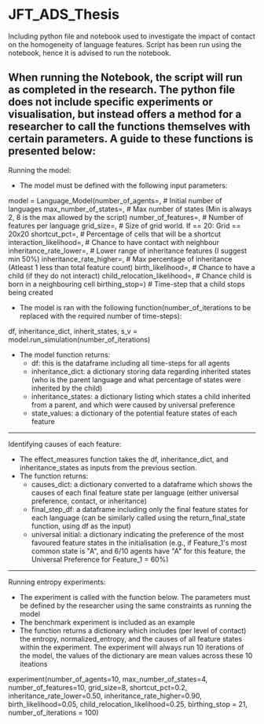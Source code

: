 # JFT_ADS_Thesis
Including python file and notebook used to investigate the impact of contact on the homogeneity of language features. Script has been run using the notebook, hence it is advised to run the notebook.

When running the Notebook, the script will run as completed in the research. 
The python file does not include specific experiments or visualisation, but instead offers a method for a researcher to call the functions themselves with certain parameters.
A guide to these functions is presented below:
-------------------------------------------------------------------------------------------------------------------------------------
Running the model:
- The model must be defined with the following input parameters:

model = Language_Model(number_of_agents=,                      # Initial number of languages
                max_number_of_states=,                   # Max number of states (Min is always 2, 8 is the max allowed by the script)
                number_of_features=,                    # Number of features per language
                grid_size=,                             # Size of grid world. If == 20: Grid == 20x20
                shortcut_pct=,                         # Percentage of cells that will be a shortcut
                interaction_likelihood=,               # Chance to have contact with neighbour
                inheritance_rate_lower=,              # Lower range of inheritance features (I suggest min 50%)
                inheritance_rate_higher=,             # Max percentage of inheritance (Atleast 1 less than total feature count)
                birth_likelihood=,                     # Chance to have a child (if they do not interact)
                child_relocation_likelihood=, # Chance child is born in a neighbouring cell
                birthing_stop=)                            # Time-step that a child stops being created

- The model is ran with the following function(number_of_iterations to be replaced with the required number of time-steps):

df, inheritance_dict, inherit_states, s_v = model.run_simulation(number_of_iterations)

- The model function returns:
    - df: this is the dataframe including all time-steps for all agents
    - inheritance_dict: a dictionary storing data regarding inherited states (who is the parent language and what percentage of states were inherited by the child)
    - inheritance_states: a dictionary listing which states a child inherited from a parent, and which were caused by universal preference
    - state_values: a dictionary of the potential feature states of each feature
   
-------------------------------------------------------------------------------------------------------------------------------------
Identifying causes of each feature:
- The effect_measures function takes the df, inheritance_dict, and inheritance_states as inputs from the previous section.
- The function returns:
  - causes_dict: a dictionary converted to a dataframe which shows the causes of each final feature state per language (either universal preference, contact, or inheritance)
  - final_step_df: a dataframe including only the final feature states for each language (can be similarly called using the return_final_state function, using df as the input)
  - universal initial: a dictionary indicating the preference of the most favoured feature states in the initialisation (e.g., if Feature_1's most common state is "A", and 6/10 agents have "A" for this feature, the Universal Preference for Feature_1 = 60%)

-------------------------------------------------------------------------------------------------------------------------------------
Running entropy experiments:
- The experiment is called with the function below. The parameters must be defined by the researcher using the same constraints as running the model
- The benchmark experiment is included as an example
- The function returns a dictionary which includes (per level of contact) the entropy, normalized_entropy, and the causes of all feature states within the experiment.
  The experiment will always run 10 iterations of the model, the values of the dictionary are mean values across these 10 iteations   

experiment(number_of_agents=10,
                max_number_of_states=4,
                number_of_features=10,
                grid_size=8,
                shortcut_pct=0.2,
                inheritance_rate_lower=0.50,
                inheritance_rate_higher=0.90,
                birth_likelihood=0.05,
                child_relocation_likelihood=0.25,
                birthing_stop = 21,
                number_of_iterations = 100)
